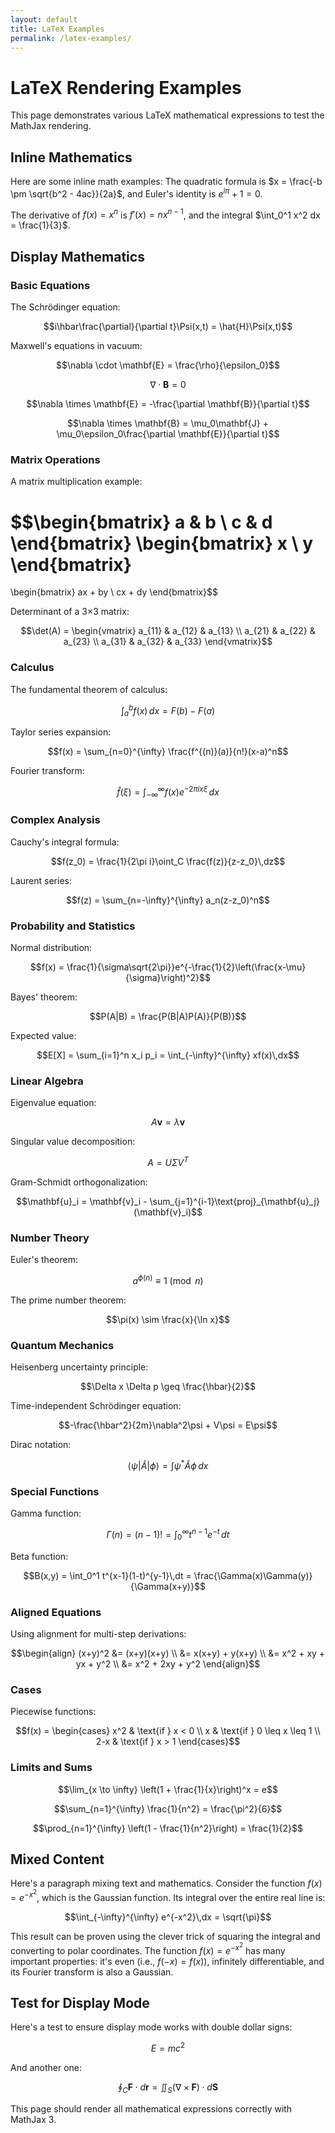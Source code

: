 ```yaml
---
layout: default
title: LaTeX Examples
permalink: /latex-examples/
---
```


# LaTeX Rendering Examples

This page demonstrates various LaTeX mathematical expressions to test the MathJax rendering.

## Inline Mathematics

Here are some inline math examples: The quadratic formula is $x = \frac{-b \pm \sqrt{b^2 - 4ac}}{2a}$, and Euler's identity is $e^{i\pi} + 1 = 0$.

The derivative of $f(x) = x^n$ is $f'(x) = nx^{n-1}$, and the integral $\int_0^1 x^2 dx = \frac{1}{3}$.

## Display Mathematics

### Basic Equations

The Schrödinger equation:

$$i\hbar\frac{\partial}{\partial t}\Psi(x,t) = \hat{H}\Psi(x,t)$$

Maxwell's equations in vacuum:

$$\nabla \cdot \mathbf{E} = \frac{\rho}{\epsilon_0}$$

$$\nabla \cdot \mathbf{B} = 0$$

$$\nabla \times \mathbf{E} = -\frac{\partial \mathbf{B}}{\partial t}$$

$$\nabla \times \mathbf{B} = \mu_0\mathbf{J} + \mu_0\epsilon_0\frac{\partial \mathbf{E}}{\partial t}$$

### Matrix Operations

A matrix multiplication example:

$$\begin{bmatrix}
a & b \\
c & d
\end{bmatrix}
\begin{bmatrix}
x \\
y
\end{bmatrix}
=
\begin{bmatrix}
ax + by \\
cx + dy
\end{bmatrix}$$

Determinant of a 3×3 matrix:

$$\det(A) = \begin{vmatrix}
a_{11} & a_{12} & a_{13} \\
a_{21} & a_{22} & a_{23} \\
a_{31} & a_{32} & a_{33}
\end{vmatrix}$$

### Calculus

The fundamental theorem of calculus:

$$\int_a^b f(x)\,dx = F(b) - F(a)$$

Taylor series expansion:

$$f(x) = \sum_{n=0}^{\infty} \frac{f^{(n)}(a)}{n!}(x-a)^n$$

Fourier transform:

$$\hat{f}(\xi) = \int_{-\infty}^{\infty} f(x)e^{-2\pi ix\xi}\,dx$$

### Complex Analysis

Cauchy's integral formula:

$$f(z_0) = \frac{1}{2\pi i}\oint_C \frac{f(z)}{z-z_0}\,dz$$

Laurent series:

$$f(z) = \sum_{n=-\infty}^{\infty} a_n(z-z_0)^n$$

### Probability and Statistics

Normal distribution:

$$f(x) = \frac{1}{\sigma\sqrt{2\pi}}e^{-\frac{1}{2}\left(\frac{x-\mu}{\sigma}\right)^2}$$

Bayes' theorem:

$$P(A|B) = \frac{P(B|A)P(A)}{P(B)}$$

Expected value:

$$E[X] = \sum_{i=1}^n x_i p_i = \int_{-\infty}^{\infty} xf(x)\,dx$$

### Linear Algebra

Eigenvalue equation:

$$A\mathbf{v} = \lambda\mathbf{v}$$

Singular value decomposition:

$$A = U\Sigma V^T$$

Gram-Schmidt orthogonalization:

$$\mathbf{u}_i = \mathbf{v}_i - \sum_{j=1}^{i-1}\text{proj}_{\mathbf{u}_j}(\mathbf{v}_i)$$

### Number Theory

Euler's theorem:

$$a^{\phi(n)} \equiv 1 \pmod{n}$$

The prime number theorem:

$$\pi(x) \sim \frac{x}{\ln x}$$

### Quantum Mechanics

Heisenberg uncertainty principle:

$$\Delta x \Delta p \geq \frac{\hbar}{2}$$

Time-independent Schrödinger equation:

$$-\frac{\hbar^2}{2m}\nabla^2\psi + V\psi = E\psi$$

Dirac notation:

$$\langle\psi|\hat{A}|\phi\rangle = \int\psi^*\hat{A}\phi\,dx$$

### Special Functions

Gamma function:

$$\Gamma(n) = (n-1)! = \int_0^{\infty} t^{n-1}e^{-t}\,dt$$

Beta function:

$$B(x,y) = \int_0^1 t^{x-1}(1-t)^{y-1}\,dt = \frac{\Gamma(x)\Gamma(y)}{\Gamma(x+y)}$$

### Aligned Equations

Using alignment for multi-step derivations:

$$\begin{align}
(x+y)^2 &= (x+y)(x+y) \\
&= x(x+y) + y(x+y) \\
&= x^2 + xy + yx + y^2 \\
&= x^2 + 2xy + y^2
\end{align}$$

### Cases

Piecewise functions:

$$f(x) = \begin{cases}
x^2 & \text{if } x < 0 \\
x & \text{if } 0 \leq x \leq 1 \\
2-x & \text{if } x > 1
\end{cases}$$

### Limits and Sums

$$\lim_{x \to \infty} \left(1 + \frac{1}{x}\right)^x = e$$

$$\sum_{n=1}^{\infty} \frac{1}{n^2} = \frac{\pi^2}{6}$$

$$\prod_{n=1}^{\infty} \left(1 - \frac{1}{n^2}\right) = \frac{1}{2}$$

## Mixed Content

Here's a paragraph mixing text and mathematics. Consider the function $f(x) = e^{-x^2}$, which is the Gaussian function. Its integral over the entire real line is:

$$\int_{-\infty}^{\infty} e^{-x^2}\,dx = \sqrt{\pi}$$

This result can be proven using the clever trick of squaring the integral and converting to polar coordinates. The function $f(x) = e^{-x^2}$ has many important properties: it's even (i.e., $f(-x) = f(x)$), infinitely differentiable, and its Fourier transform is also a Gaussian.

## Test for Display Mode

Here's a test to ensure display mode works with double dollar signs:

$$E = mc^2$$

And another one:

$$\oint_C \mathbf{F} \cdot d\mathbf{r} = \iint_S (\nabla \times \mathbf{F}) \cdot d\mathbf{S}$$

This page should render all mathematical expressions correctly with MathJax 3.